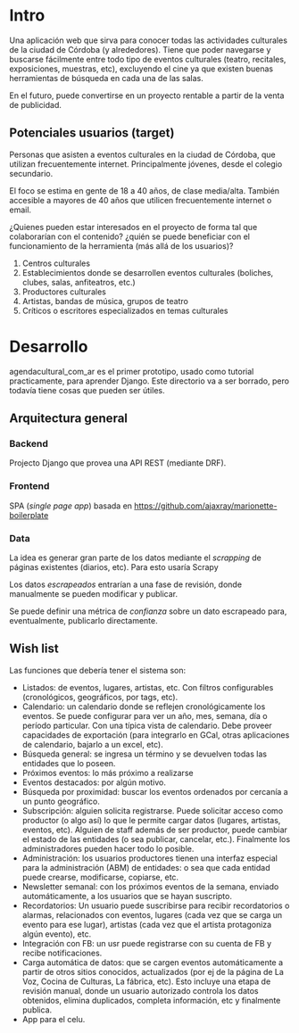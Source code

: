 ﻿
# Intro
Una aplicación web que sirva para conocer todas las actividades culturales de la ciudad de Córdoba (y alrededores). Tiene que poder navegarse y buscarse fácilmente entre todo tipo de eventos culturales (teatro, recitales, exposiciones, muestras, etc), excluyendo el cine ya que existen buenas herramientas de búsqueda en cada una de las salas.

En el futuro, puede convertirse en un proyecto rentable a partir de la venta de publicidad.

## Potenciales usuarios (target)
Personas que asisten a eventos culturales en la ciudad de Córdoba, que utilizan frecuentemente internet. Principalmente jóvenes, desde el colegio secundario.

El foco se estima en gente de 18 a 40 años, de clase media/alta.
También accesible a mayores de 40 años que utilicen frecuentemente internet o email.

¿Quienes pueden estar interesados en el proyecto de forma tal que colaborarían con el contenido? ¿quién se puede beneficiar con el funcionamiento de la herramienta (más allá de los usuarios)?

1. Centros culturales
2. Establecimientos donde se desarrollen eventos culturales (boliches, clubes, salas, anfiteatros, etc.)
3. Productores culturales
4. Artistas, bandas de música, grupos de teatro
5. Críticos o escritores especializados en temas culturales

# Desarrollo

agendacultural_com_ar es el primer prototipo, usado como tutorial practicamente, para aprender Django. Este directorio va a ser borrado, pero todavía tiene cosas
que pueden ser útiles.

## Arquitectura general

### Backend

Projecto Django que provea una API REST (mediante DRF).

### Frontend

SPA (_single page app_) basada en https://github.com/ajaxray/marionette-boilerplate


### Data

La idea es generar gran parte de los datos mediante el _scrapping_ de páginas existentes (diarios, etc). Para esto usaría Scrapy

Los datos _escrapeados_ entrarían a una fase de revisión, donde manualmente se pueden modificar y publicar.

Se puede definir una métrica de _confianza_ sobre un dato escrapeado para, eventualmente, publicarlo directamente.


## Wish list

Las funciones que debería tener el sistema son:
 - Listados: de eventos, lugares, artistas, etc. Con filtros configurables (cronológicos, geográficos, por tags, etc).
 - Calendario: un calendario donde se reflejen cronológicamente los eventos. Se puede configurar para ver un año, mes, semana, día o período particular. Con una típica vista de calendario. Debe proveer capacidades de exportación (para integrarlo en GCal, otras aplicaciones de calendario, bajarlo a un excel, etc).
 - Búsqueda general: se ingresa un término y se devuelven todas las entidades que lo poseen.
 - Próximos eventos: lo más próximo a realizarse
 - Eventos destacados: por algún motivo.
 - Búsqueda por proximidad: buscar los eventos ordenados por cercanía a un punto geográfico.
 - Subscripción: alguien solicita registrarse. Puede solicitar acceso como productor (o algo así) lo que le permite cargar datos (lugares, artistas, eventos, etc). Alguien de staff además de ser productor, puede cambiar el estado de las entidades (o sea publicar, cancelar, etc.). Finalmente los administradores pueden hacer todo lo posible.
 - Administración: los usuarios productores tienen una interfaz especial para la administración (ABM) de entidades: o sea que cada entidad puede crearse, modificarse, copiarse, etc.
 - Newsletter semanal: con los próximos eventos de la semana, enviado automáticamente, a los usuarios que se hayan suscripto.
 - Recordatorios: Un usuario puede suscribirse para recibir recordatorios o alarmas, relacionados con eventos, lugares (cada vez que se carga un evento para ese lugar), artistas (cada vez que el artista protagoniza algún evento), etc.
 - Integración con FB: un usr puede registrarse con su cuenta de FB y recibe notificaciones.
 - Carga automática de datos: que se cargen eventos automáticamente a partir de otros sitios conocidos, actualizados (por ej de la página de La Voz, Cocina de Culturas, La fábrica, etc). Esto incluye una etapa de revisión manual, donde un usuario autorizado controla los datos obtenidos, elimina duplicados, completa información, etc y finalmente publica.
 - App para el celu.
